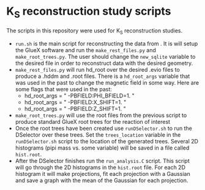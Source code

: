 # K<sub>S</sub> reconstruction study scripts 

The scripts in this repository were used for K<sub>S</sub> reconstruction studies.

- ```run.sh``` is the main script for reconstructing the data from . It is will setup the GlueX software and run the ```make_rest_files.py``` and ```make_root_trees.py```. The user should change the ```new_sqlite``` variable to the desired file in order to reconstruct data with the desired geometry.
- ```make_rest_files.py``` will run hd_root over the desired .evio files to produce a .hddm and .root files. There is a ```hd_root_args``` variable that was used in the past to change the magnetic field in some way. Here are some flags that were used in the past:
	- hd_root_args = " -PBFIELD:PHI_BFIELD=1. "
	- hd_root_args = " -PBFIELD:X_SHIFT=1. "
	- hd_root_args = " -PBFIELD:Z_SHIFT=1. "
- ```make_root_trees.py``` will use the root files from the previous script to produce standard GlueX root trees for the reaction of interest 
- Once the root trees have been created use ```runDSelector.sh``` to run the DSelector over these trees. Set the ```trees_location``` variable in the ```runDSelector.sh``` script to the location of the generated trees. Several 2D histograms (pipi mass vs. some variable) will be saved in a file called ```hist.root```.
- After the DSelector finishes run the ```run_analysis.C``` script. This script will go through the 2D histograms in the ```hist.root``` file. For each 2D histogram it will make projections, fit each projection with a Gaussian and save a graph with the mean of the Gaussian for each projection.
